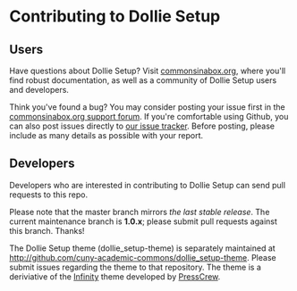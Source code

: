 # Contributing to Dollie Setup

## Users

Have questions about Dollie Setup? Visit [commonsinabox.org](http://commonsinabox.org), where you'll find robust documentation, as well as a community of Dollie Setup users and developers.

Think you've found a bug? You may consider posting your issue first in the [commonsinabox.org support forum](http://commonsinabox.org/groups/help-support/). If you're comfortable using Github, you can also post issues directly to [our issue tracker](https://github.com/cuny-academic-commons/commons-in-a-box/issues). Before posting, please include as many details as possible with your report.

## Developers

Developers who are interested in contributing to Dollie Setup can send pull requests to this repo.

Please note that the master branch mirrors _the last stable release_. The current maintenance branch is **1.0.x**; please submit pull requests against this branch. Thanks!

The Dollie Setup theme (dollie_setup-theme) is separately maintained at http://github.com/cuny-academic-commons/dollie_setup-theme. Please submit issues regarding the theme to that repository. The theme is a deriviative of the [Infinity](http://github.com/presscrew/infinity) theme developed by [PressCrew](http://community.presscrew.com/).
